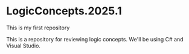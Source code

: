 # LogicConcepts.2025.1

This is my first repository

This is a repository for reviewing logic concepts. We'll be using C# and Visual Studio.
